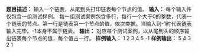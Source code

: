 **题目描述：**
输入一个链表，从尾到头打印链表每个节点的值。
**输入：**
每个输入件仅包含一组测试样例。
每一组测试案例包含多行，每行一个大于0的整数，代表一个链表的节点。第一行是链表第一个节点的值，依次类推。当输入到-1时代表链表输入完毕。-1本身不属于链表。
**输出：**
对应每个测试案例，以从尾到头的顺序输出链表每个节点的值，每个值占一行。
**样例输入：**
1
2
3
4
5
-1
**样例输出：**
5
4
3
2
1